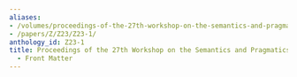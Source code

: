 ```yaml
---
aliases:
- /volumes/proceedings-of-the-27th-workshop-on-the-semantics-and-pragmatics-of-dialogue-front-matter/
- /papers/Z/Z23/Z23-1/
anthology_id: Z23-1
title: Proceedings of the 27th Workshop on the Semantics and Pragmatics of Dialogue
  - Front Matter
---
```

